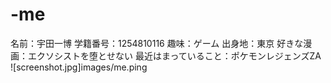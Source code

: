 # -me
名前：宇田一博
学籍番号：1254810116
趣味：ゲーム
出身地：東京
好きな漫画：エクソシストを堕とせない
最近はまっていること：ポケモンレジェンズZA
![screenshot.jpg]images/me.ping